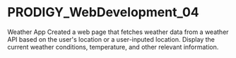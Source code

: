 # PRODIGY_WebDevelopment_04
Weather App
Created a web page that fetches weather data from a weather API based on the user's location or a user-inputed location. Display the current weather conditions, temperature, and other relevant information.
